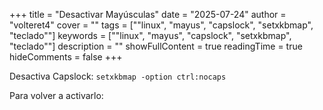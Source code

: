 +++
title = "Desactivar Mayúsculas"
date = "2025-07-24"
author = "volteret4"
cover = ""
tags = [""linux", "mayus", "capslock", "setxkbmap", "teclado""]
keywords = [""linux", "mayus", "capslock", "setxkbmap", "teclado""]
description = ""
showFullContent = true
readingTime = true
hideComments = false
+++


Desactiva Capslock:
`setxkbmap -option ctrl:nocaps`

Para volver a activarlo:
